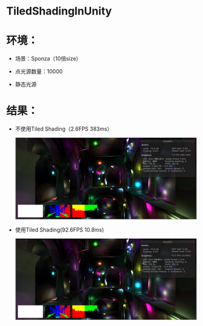 # TiledShadingInUnity

# 环境：

- 场景：Sponza（10倍size）

- 点光源数量：10000

- 静态光源

# 结果：

+ 不使用Tiled Shading（2.6FPS 383ms）

  ![without_tiled_shading](Results/without_tiled_shading.png)

+ 使用Tiled Shading(92.6FPS 10.8ms)

  ![tiled_shading](Results/tiled_shading.png)